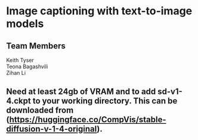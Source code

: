 # Image captioning with text-to-image models

## Team Members
Keith Tyser <br />
Teona Bagashvili <br />
Zihan Li

## Need at least 24gb of VRAM and to add sd-v1-4.ckpt to your working directory. This can be downloaded from (https://huggingface.co/CompVis/stable-diffusion-v-1-4-original).
